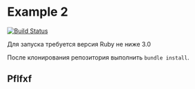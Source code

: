 # Example 2

[![Build Status](https://github.com/NelielShander/example_2/actions/workflows/ci.yml/badge.svg)](https://github.com/NelielShander/example_2/actions/workflows/ci.yml)

Для запуска требуется версия Ruby не ниже 3.0

После клонирования репозитория выполнить `bundle install`.

## Pflfxf